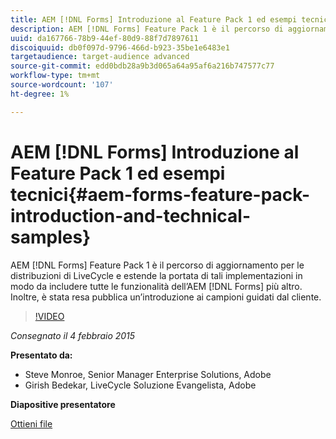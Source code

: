 ```yaml
---
title: AEM [!DNL Forms] Introduzione al Feature Pack 1 ed esempi tecnici
description: AEM [!DNL Forms] Feature Pack 1 è il percorso di aggiornamento per le distribuzioni di LiveCycle e estende la portata di tali implementazioni in modo da includere tutte le funzionalità dell’AEM [!DNL Forms] più altro. Inoltre, è stata resa pubblica un’introduzione ai campioni guidati dal cliente.
uuid: da167766-78b9-44ef-80d9-88f7d7897611
discoiquuid: db0f097d-9796-466d-b923-35be1e6483e1
targetaudience: target-audience advanced
source-git-commit: edd0bdb28a9b3d065a64a95af6a216b747577c77
workflow-type: tm+mt
source-wordcount: '107'
ht-degree: 1%

---
```


# AEM [!DNL Forms] Introduzione al Feature Pack 1 ed esempi tecnici{#aem-forms-feature-pack-introduction-and-technical-samples}

AEM [!DNL Forms] Feature Pack 1 è il percorso di aggiornamento per le distribuzioni di LiveCycle e estende la portata di tali implementazioni in modo da includere tutte le funzionalità dell’AEM [!DNL Forms] più altro. Inoltre, è stata resa pubblica un’introduzione ai campioni guidati dal cliente.

>[!VIDEO](https://video.tv.adobe.com/v/19380/?quality=9)

*Consegnato il 4 febbraio 2015*

**Presentato da:**

* Steve Monroe, Senior Manager Enterprise Solutions, Adobe
* Girish Bedekar, LiveCycle Soluzione Evangelista, Adobe

**Diapositive presentatore**

[Ottieni file](assets/aem-forms-fp1-2015-0204.pdf)
<!--
[Get back to the Overview](https://helpx.adobe.com/experience-manager/kt/eseminars/gems/aem-index.html)
-->
